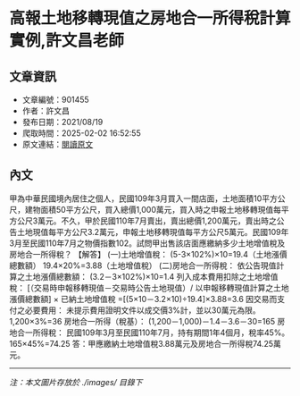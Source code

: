 # 高報土地移轉現值之房地合一所得稅計算實例,許文昌老師

## 文章資訊
- 文章編號：901455
- 作者：許文昌
- 發布日期：2021/08/19
- 爬取時間：2025-02-02 16:52:55
- 原文連結：[閱讀原文](https://real-estate.get.com.tw/Columns/detail.aspx?no=901455)

## 內文
甲為中華民國境內居住之個人，民國109年3月買入一間店面，土地面積10平方公尺，建物面積50平方公尺，買入總價1,000萬元，買入時之申報土地移轉現值每平方公尺3萬元。不久，甲於民國110年7月賣出，賣出總價1,200萬元，賣出時之公告土地現值每平方公尺3.2萬元，申報土地移轉現值每平方公尺5萬元。民國109年3月至民國110年7月之物價指數102。試問甲出售該店面應繳納多少土地增值稅及房地合一所得稅？
【解答】
(一)土地增值稅：
(5-3×102%)×10=19.4（土地漲價總數額）
19.4×20%=3.88（土地增值稅）
(二)房地合一所得稅：
依公告現值計算之土地漲價總數額：
(3.2－3×102%)×10=1.4
列入成本費用扣除之土地增值稅：
[（交易時申報移轉現值－交易時公告土地現值）/ 以申報移轉現值計算之土地漲價總數額] × 已納土地增值稅
=[(5×10－3.2×10)÷19.4]×3.88=3.6
因交易而支付之必要費用：
未提示費用證明文件以成交價3%計，並以30萬元為限。
1,200×3%=36
房地合一所得（稅基）：
(1,200－1,000)－1.4－3.6－30=165
房地合一所得稅：
民國109年3月至民國110年7月，持有期間1年4個月，稅率45%。
165×45%=74.25
答：甲應繳納土地增值稅3.88萬元及房地合一所得稅74.25萬元。

---
*注：本文圖片存放於 ./images/ 目錄下*
